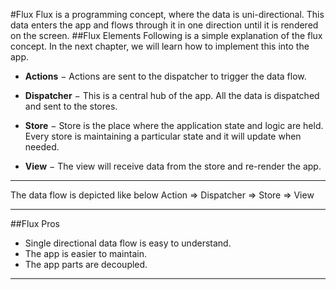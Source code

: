 #Flux 
Flux is a programming concept, where the data is uni-directional. 
This data enters the app and flows through it in one direction until it is rendered on the screen.
##Flux Elements
Following is a simple explanation of the flux concept. In the next chapter, we will learn how to implement this into the app.

- **Actions** − Actions are sent to the dispatcher to trigger the data flow.

- **Dispatcher** − This is a central hub of the app. All the data is dispatched and sent to the stores.

- **Store** − Store is the place where the application state and logic are held. Every store is maintaining a particular state and it will update when needed.

- **View** − The view will receive data from the store and re-render the app.
<!-- blank line -->
----
The data flow is depicted like below 
Action => Dispatcher => Store => View 
<!-- blank line -->
----
##Flux Pros
- Single directional data flow is easy to understand.
- The app is easier to maintain.
- The app parts are decoupled.
<!-- blank line -->
----